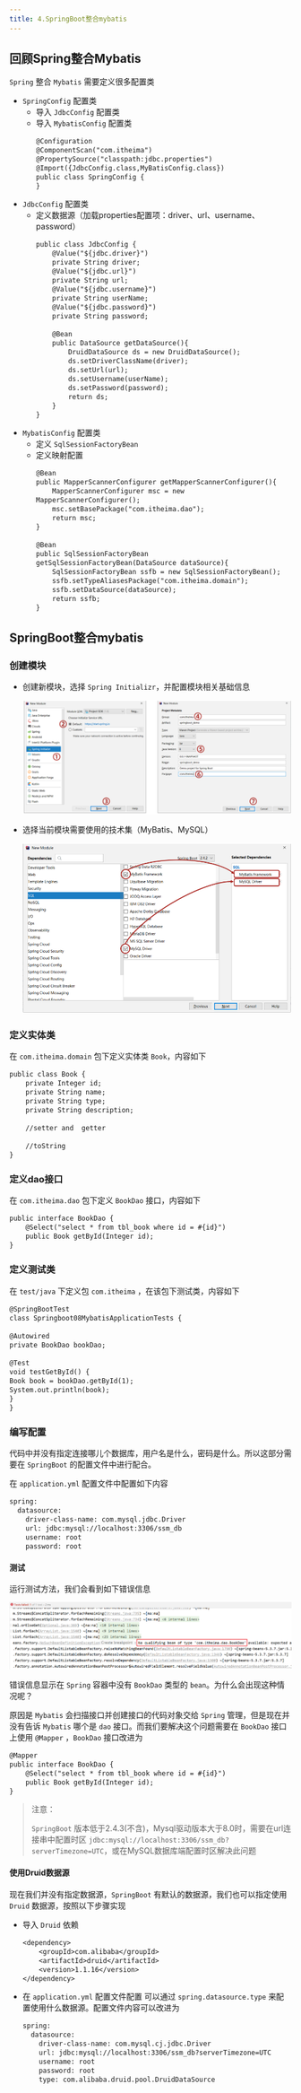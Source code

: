 ```yaml
---
title: 4.SpringBoot整合mybatis
---
```

## 回顾Spring整合Mybatis

`Spring` 整合 `Mybatis` 需要定义很多配置类

* `SpringConfig` 配置类
  * 导入 `JdbcConfig` 配置类
  * 导入 `MybatisConfig` 配置类
    ```
    @Configuration
    @ComponentScan("com.itheima")
    @PropertySource("classpath:jdbc.properties")
    @Import({JdbcConfig.class,MyBatisConfig.class})
    public class SpringConfig {
    }

    ```
* `JdbcConfig` 配置类
  * 定义数据源（加载properties配置项：driver、url、username、password）
    ```
    public class JdbcConfig {
        @Value("${jdbc.driver}")
        private String driver;
        @Value("${jdbc.url}")
        private String url;
        @Value("${jdbc.username}")
        private String userName;
        @Value("${jdbc.password}")
        private String password;

        @Bean
        public DataSource getDataSource(){
            DruidDataSource ds = new DruidDataSource();
            ds.setDriverClassName(driver);
            ds.setUrl(url);
            ds.setUsername(userName);
            ds.setPassword(password);
            return ds;
        }
    }
    ```
* `MybatisConfig` 配置类
  * 定义 `SqlSessionFactoryBean`
  * 定义映射配置
    ```
    @Bean
    public MapperScannerConfigurer getMapperScannerConfigurer(){
        MapperScannerConfigurer msc = new MapperScannerConfigurer();
        msc.setBasePackage("com.itheima.dao");
        return msc;
    }

    @Bean
    public SqlSessionFactoryBean getSqlSessionFactoryBean(DataSource dataSource){
        SqlSessionFactoryBean ssfb = new SqlSessionFactoryBean();
        ssfb.setTypeAliasesPackage("com.itheima.domain");
        ssfb.setDataSource(dataSource);
        return ssfb;
    }

    ```

## SpringBoot整合mybatis

### 创建模块

* 创建新模块，选择 `Spring Initializr`，并配置模块相关基础信息

  ![1711545104176](images/1711545104176.png)
* 选择当前模块需要使用的技术集（MyBatis、MySQL）

  ![1711545117201](images/1711545117201.png)

### 定义实体类

在 `com.itheima.domain` 包下定义实体类 `Book`，内容如下

```
public class Book {
    private Integer id;
    private String name;
    private String type;
    private String description;
    
    //setter and  getter
    
    //toString
}
```

### 定义dao接口

在 `com.itheima.dao` 包下定义 `BookDao` 接口，内容如下

```
public interface BookDao {
    @Select("select * from tbl_book where id = #{id}")
    public Book getById(Integer id);
}
```

### 定义测试类

在 `test/java` 下定义包 `com.itheima` ，在该包下测试类，内容如下

```
@SpringBootTest
class Springboot08MybatisApplicationTests {

@Autowired
private BookDao bookDao;

@Test
void testGetById() {
Book book = bookDao.getById(1);
System.out.println(book);
}
}
```

### 编写配置

代码中并没有指定连接哪儿个数据库，用户名是什么，密码是什么。所以这部分需要在 `SpringBoot` 的配置文件中进行配合。

在 `application.yml` 配置文件中配置如下内容

```
spring:
  datasource:
    driver-class-name: com.mysql.jdbc.Driver
    url: jdbc:mysql://localhost:3306/ssm_db
    username: root
    password: root
```

#### 测试

运行测试方法，我们会看到如下错误信息

![1711545209073](images/1711545209073.png)

错误信息显示在 `Spring` 容器中没有 `BookDao` 类型的 `bean`。为什么会出现这种情况呢？

原因是 `Mybatis` 会扫描接口并创建接口的代码对象交给 `Spring` 管理，但是现在并没有告诉 `Mybatis` 哪个是 `dao` 接口。而我们要解决这个问题需要在 `BookDao` 接口上使用 `@Mapper` ，`BookDao` 接口改进为

```
@Mapper
public interface BookDao {
    @Select("select * from tbl_book where id = #{id}")
    public Book getById(Integer id);
}
```

> 注意：
>
> `SpringBoot` 版本低于2.4.3(不含)，Mysql驱动版本大于8.0时，需要在url连接串中配置时区 `jdbc:mysql://localhost:3306/ssm_db?serverTimezone=UTC`，或在MySQL数据库端配置时区解决此问题

#### 使用Druid数据源

现在我们并没有指定数据源，`SpringBoot` 有默认的数据源，我们也可以指定使用 `Druid` 数据源，按照以下步骤实现

* 导入 `Druid` 依赖
  ```
  <dependency>
      <groupId>com.alibaba</groupId>
      <artifactId>druid</artifactId>
      <version>1.1.16</version>
  </dependency>
  ```
* 在 `application.yml` 配置文件配置
  可以通过 `spring.datasource.type` 来配置使用什么数据源。配置文件内容可以改进为
  ```
  spring:
    datasource:
      driver-class-name: com.mysql.cj.jdbc.Driver
      url: jdbc:mysql://localhost:3306/ssm_db?serverTimezone=UTC
      username: root
      password: root
      type: com.alibaba.druid.pool.DruidDataSource
  ```
